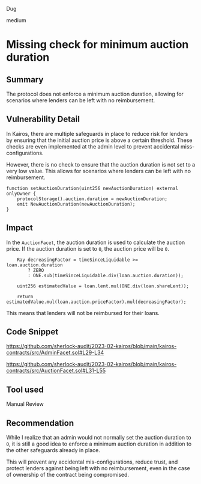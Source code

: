 Dug

medium

# Missing check for minimum auction duration

## Summary

The protocol does not enforce a minimum auction duration, allowing for scenarios where lenders can be left with no reimbursement.

## Vulnerability Detail

In Kairos, there are multiple safeguards in place to reduce risk for lenders by ensuring that the initial auction price is above a certain threshold. These checks are even implemented at the admin level to prevent accidental miss-configurations. 

However, there is no check to ensure that the auction duration is not set to a very low value. This allows for scenarios where lenders can be left with no reimbursement.

```solidity
function setAuctionDuration(uint256 newAuctionDuration) external onlyOwner {
    protocolStorage().auction.duration = newAuctionDuration;
    emit NewAuctionDuration(newAuctionDuration);
}
```

## Impact

In the `AuctionFacet`, the auction duration is used to calculate the auction price. If the auction duration is set to `0`, the auction price will be `0`. 

```solidity
    Ray decreasingFactor = timeSinceLiquidable >= loan.auction.duration
        ? ZERO
        : ONE.sub(timeSinceLiquidable.div(loan.auction.duration));

    uint256 estimatedValue = loan.lent.mul(ONE.div(loan.shareLent));

    return estimatedValue.mul(loan.auction.priceFactor).mul(decreasingFactor);
```

This means that lenders will not be reimbursed for their loans.

## Code Snippet

https://github.com/sherlock-audit/2023-02-kairos/blob/main/kairos-contracts/src/AdminFacet.sol#L29-L34

https://github.com/sherlock-audit/2023-02-kairos/blob/main/kairos-contracts/src/AuctionFacet.sol#L31-L55

## Tool used

Manual Review

## Recommendation

While I realize that an admin would not normally set the auction duration to `0`, it is still a good idea to enforce a minimum auction duration in addition to the other safeguards already in place.

This will prevent any accidental mis-configurations, reduce trust, and protect lenders against being left with no reimbursement, even in the case of ownership of the contract being compromised.
